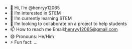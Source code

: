 - 👋 Hi, I’m @henryy12065
- 👀 I’m interested in STEM
- 🌱 I’m currently learning STEM
- 💞️ I’m looking to collaborate on a project to help students
- 📫 How to reach me Email:henryy12065@gmail.com
- 😄 Pronouns: He/Him
- ⚡ Fun fact: ...


